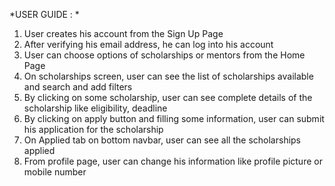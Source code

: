 *USER GUIDE : *

1) User creates his account from the Sign Up Page
2) After verifying his email address, he can log into his account
3) User can choose options of scholarships or mentors from the Home Page
4) On scholarships screen, user can see the list of scholarships available and search and add filters
5) By clicking on some scholarship, user can see complete details of the scholarship like eligibility, deadline
6) By clicking on apply button and filling some information, user can submit his application for the scholarship
7) On Applied tab on bottom navbar, user can see all the scholarships applied
8) From profile page, user can change his information like profile picture or mobile number
